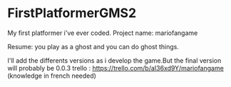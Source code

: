 # FirstPlatformerGMS2
My first platformer i've ever coded. 
Project name: mariofangame

Resume: you play as a ghost and you can do ghost things.

I'll add the differents versions as i develop the game.But the final version will probably be 0.0.3
trello : https://trello.com/b/aI36xd9Y/mariofangame
(knowledge in french needed)
